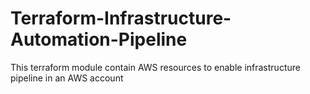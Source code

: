 # Terraform-Infrastructure-Automation-Pipeline
This terraform module contain AWS resources to enable infrastructure pipeline in an AWS account
